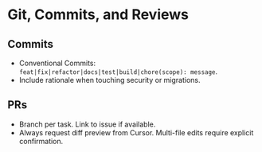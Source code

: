 # Git, Commits, and Reviews

## Commits
- Conventional Commits: `feat|fix|refactor|docs|test|build|chore(scope): message`.
- Include rationale when touching security or migrations.

## PRs
- Branch per task. Link to issue if available.
- Always request diff preview from Cursor. Multi-file edits require explicit confirmation.
